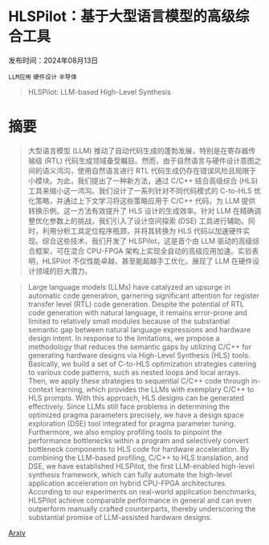 # HLSPilot：基于大型语言模型的高级综合工具

发布时间：2024年08月13日

`LLM应用` `硬件设计` `半导体`

> HLSPilot: LLM-based High-Level Synthesis

# 摘要

> 大型语言模型 (LLM) 推动了自动代码生成的蓬勃发展，特别是在寄存器传输级 (RTL) 代码生成领域备受瞩目。然而，由于自然语言与硬件设计意图之间的语义鸿沟，使用自然语言进行 RTL 代码生成仍存在错误风险且局限于小模块。为此，我们提出了一种新方法，通过 C/C++ 结合高级综合 (HLS) 工具来缩小这一鸿沟。我们设计了一系列针对不同代码模式的 C-to-HLS 优化策略，并通过上下文学习将这些策略应用于 C/C++ 代码，为 LLM 提供转换示例。这一方法有效提升了 HLS 设计的生成效率。针对 LLM 在精确调整优化参数上的挑战，我们引入了设计空间探索 (DSE) 工具进行辅助。同时，利用分析工具定位程序瓶颈，并将其转换为 HLS 代码以加速硬件实现。综合这些技术，我们开发了 HLSPilot，这是首个由 LLM 驱动的高级综合框架，可在混合 CPU-FPGA 架构上实现全自动的高级应用加速。实验表明，HLSPilot 不仅性能卓越，甚至能超越手工优化，展现了 LLM 在硬件设计领域的巨大潜力。

> Large language models (LLMs) have catalyzed an upsurge in automatic code generation, garnering significant attention for register transfer level (RTL) code generation. Despite the potential of RTL code generation with natural language, it remains error-prone and limited to relatively small modules because of the substantial semantic gap between natural language expressions and hardware design intent. In response to the limitations, we propose a methodology that reduces the semantic gaps by utilizing C/C++ for generating hardware designs via High-Level Synthesis (HLS) tools. Basically, we build a set of C-to-HLS optimization strategies catering to various code patterns, such as nested loops and local arrays. Then, we apply these strategies to sequential C/C++ code through in-context learning, which provides the LLMs with exemplary C/C++ to HLS prompts. With this approach, HLS designs can be generated effectively. Since LLMs still face problems in determining the optimized pragma parameters precisely, we have a design space exploration (DSE) tool integrated for pragma parameter tuning. Furthermore, we also employ profiling tools to pinpoint the performance bottlenecks within a program and selectively convert bottleneck components to HLS code for hardware acceleration. By combining the LLM-based profiling, C/C++ to HLS translation, and DSE, we have established HLSPilot, the first LLM-enabled high-level synthesis framework, which can fully automate the high-level application acceleration on hybrid CPU-FPGA architectures. According to our experiments on real-world application benchmarks, HLSPilot achieve comparable performance in general and can even outperform manually crafted counterparts, thereby underscoring the substantial promise of LLM-assisted hardware designs.

[Arxiv](https://arxiv.org/abs/2408.06810)